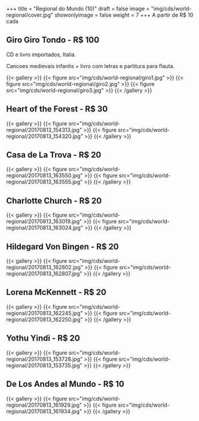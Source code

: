 +++
title = "Regional do Mundo (10)"
draft = false
image = "img/cds/world-regional/cover.jpg"
showonlyimage = false
weight = 7
+++
A partir de <span class="price">R$ 10</span> cada
<!--more-->

## Giro Giro Tondo - R$ 100

CD e livro importados, Italia. 

Cancoes medievais infantis + livro com letras e partitura para flauta.

{{< gallery >}}
{{< figure src="img/cds/world-regional/giro1.jpg" >}}
{{< figure src="img/cds/world-regional/giro2.jpg" >}}
{{< figure src="img/cds/world-regional/giro3.jpg" >}}
{{< /gallery >}}

## Heart of the Forest - R$ 30
{{< gallery >}}
{{< figure src="img/cds/world-regional/20170813_154313.jpg" >}}
{{< figure src="img/cds/world-regional/20170813_154320.jpg" >}}
{{< /gallery >}}

## Casa de La Trova - R$ 20
{{< gallery >}}
{{< figure src="img/cds/world-regional/20170813_163550.jpg" >}}
{{< figure src="img/cds/world-regional/20170813_163555.jpg" >}}
{{< /gallery >}}


## Charlotte Church - R$ 20
{{< gallery >}}
{{< figure src="img/cds/world-regional/20170813_163019.jpg" >}}
{{< figure src="img/cds/world-regional/20170813_163024.jpg" >}}
{{< /gallery >}}

## Hildegard Von Bingen - R$ 20
{{< gallery >}}
{{< figure src="img/cds/world-regional/20170813_162802.jpg" >}}
{{< figure src="img/cds/world-regional/20170813_162807.jpg" >}}
{{< /gallery >}}

## Lorena McKennett - R$ 20
{{< gallery >}}
{{< figure src="img/cds/world-regional/20170813_162245.jpg" >}}
{{< figure src="img/cds/world-regional/20170813_162250.jpg" >}}
{{< /gallery >}}

## Yothu Yindi - R$ 20
{{< gallery >}}
{{< figure src="img/cds/world-regional/20170813_153728.jpg" >}}
{{< figure src="img/cds/world-regional/20170813_153735.jpg" >}}
{{< /gallery >}}

## De Los Andes al Mundo - R$ 10
{{< gallery >}}
{{< figure src="img/cds/world-regional/20170813_161929.jpg" >}}
{{< figure src="img/cds/world-regional/20170813_161934.jpg" >}}
{{< /gallery >}}

